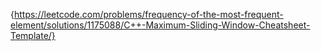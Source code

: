 {https://leetcode.com/problems/frequency-of-the-most-frequent-element/solutions/1175088/C++-Maximum-Sliding-Window-Cheatsheet-Template/}
